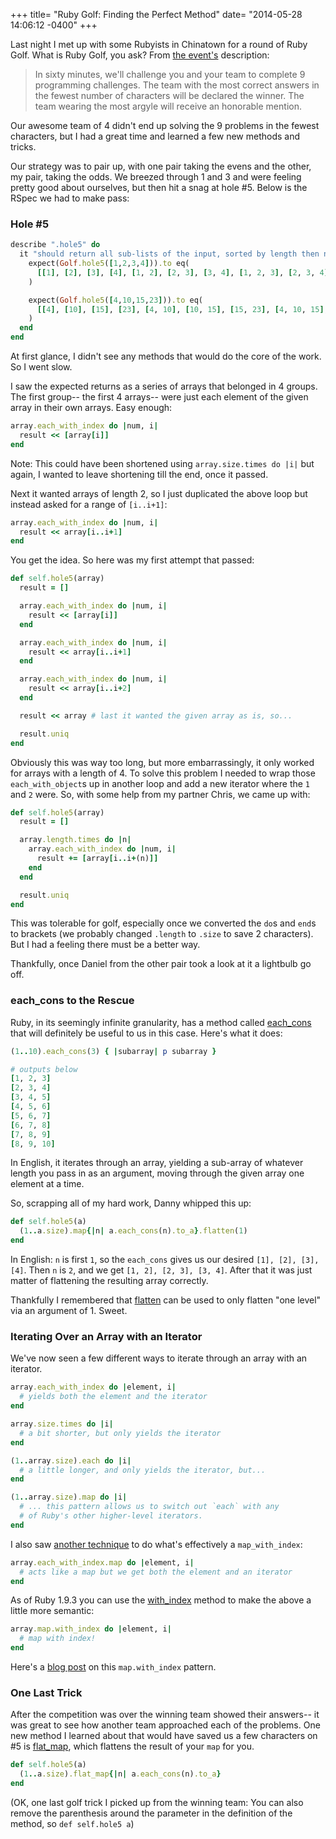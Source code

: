 +++
title= "Ruby Golf: Finding the Perfect Method"
date= "2014-05-28 14:06:12 -0400"
+++

Last night I met up with some Rubyists in Chinatown for a round of Ruby Golf. What is Ruby Golf, you ask? From [the event's](http://www.meetup.com/Ruby-Fight-Club/events/183123092/) description: 

>In sixty minutes, we'll challenge you and your team to complete 9 programming challenges. The team with the most correct answers in the fewest number of characters will be declared the winner. The team wearing the most argyle will receive an honorable mention.

Our awesome team of 4 didn't end up solving the 9 problems in the fewest characters, but I had a great time and learned a few new methods and tricks. 

<!-- more -->

Our strategy was to pair up, with one pair taking the evens and the other, my pair, taking the odds. We breezed through 1 and 3 and were feeling pretty good about ourselves, but then hit a snag at hole #5. Below is the RSpec we had to make pass:

### Hole #5

```ruby
describe ".hole5" do
  it "should return all sub-lists of the input, sorted by length then numerically" do
    expect(Golf.hole5([1,2,3,4])).to eq(
      [[1], [2], [3], [4], [1, 2], [2, 3], [3, 4], [1, 2, 3], [2, 3, 4], [1, 2, 3, 4]]
    )

    expect(Golf.hole5([4,10,15,23])).to eq(
      [[4], [10], [15], [23], [4, 10], [10, 15], [15, 23], [4, 10, 15], [10, 15, 23], [4, 10, 15, 23]]
    )
  end
end
```

At first glance, I didn't see any methods that would do the core of the work. So I went slow. 

I saw the expected returns as a series of arrays that belonged in 4 groups. The first group-- the first 4 arrays-- were just each element of the given array in their own arrays. Easy enough: 

```ruby
array.each_with_index do |num, i|
  result << [array[i]]
end
```

Note: This could have been shortened using `array.size.times do |i|` but again, I wanted to leave shortening till the end, once it passed. 

Next it wanted arrays of length 2, so I just duplicated the above loop but instead asked for a range of `[i..i+1]`:

```ruby
array.each_with_index do |num, i|
  result << array[i..i+1]
end  
```

You get the idea. So here was my first attempt that passed:

```ruby
def self.hole5(array)
  result = []

  array.each_with_index do |num, i|
    result << [array[i]]
  end

  array.each_with_index do |num, i|
    result << array[i..i+1]
  end  

  array.each_with_index do |num, i|
    result << array[i..i+2]
  end

  result << array # last it wanted the given array as is, so...

  result.uniq
end
```

Obviously this was way too long, but more embarrassingly, it only worked for arrays with a length of 4. To solve this problem I needed to wrap those `each_with_object`s up in another loop and add a new iterator where the `1` and `2` were. So, with some help from my partner Chris, we came up with: 

```ruby
def self.hole5(array)
  result = []

  array.length.times do |n|
    array.each_with_index do |num, i|
      result += [array[i..i+(n)]]
    end  
  end

  result.uniq
end
```

This was tolerable for golf, especially once we converted the `do`s and `end`s to brackets (we probably changed `.length` to `.size` to save 2 characters). But I had a feeling there must be a better way. 

Thankfully, once Daniel from the other pair took a look at it a lightbulb go off. 

### each_cons to the Rescue

Ruby, in its seemingly infinite granularity, has a method called [each_cons](http://www.ruby-doc.org/core-2.1.1/Enumerable.html#method-i-each_cons) that will definitely be useful to us in this case. Here's what it does: 

```ruby
(1..10).each_cons(3) { |subarray| p subarray }

# outputs below
[1, 2, 3]
[2, 3, 4]
[3, 4, 5]
[4, 5, 6]
[5, 6, 7]
[6, 7, 8]
[7, 8, 9]
[8, 9, 10]
```

In English, it iterates through an array, yielding a sub-array of whatever length you pass in as an argument, moving through the given array one element at a time. 

So, scrapping all of my hard work, Danny whipped this up: 

```ruby
def self.hole5(a)
  (1..a.size).map{|n| a.each_cons(n).to_a}.flatten(1)
end
```

In English: `n` is first `1`, so the `each_cons` gives us our desired `[1], [2], [3], [4]`. Then `n` is `2`, and we get `[1, 2], [2, 3], [3, 4]`. After that it was just matter of flattening the resulting array correctly. 

Thankfully I remembered that [flatten](http://ruby-doc.org/core-2.0/Array.html#method-i-flatten) can be used to only flatten "one level" via an argument of 1. Sweet. 

### Iterating Over an Array with an Iterator

We've now seen a few different ways to iterate through an array with an iterator. 

```ruby
array.each_with_index do |element, i|
  # yields both the element and the iterator
end  
```

```ruby
array.size.times do |i|
  # a bit shorter, but only yields the iterator
end
```

```ruby
(1..array.size).each do |i|
  # a little longer, and only yields the iterator, but... 
end
```

```ruby
(1..array.size).map do |i|
  # ... this pattern allows us to switch out `each` with any
  # of Ruby's other higher-level iterators.
end
```

I also saw [another technique](http://stackoverflow.com/questions/4697557/how-to-map-with-index-in-ruby) to do what's effectively a `map_with_index`:

```ruby
array.each_with_index.map do |element, i| 
  # acts like a map but we get both the element and an iterator
end
```

As of Ruby 1.9.3 you can use the [with_index](http://ruby-doc.org/core-1.9.3/Enumerator.html#method-i-with_index) method to make the above a little more semantic:

```ruby
array.map.with_index do |element, i| 
  # map with index! 
end
```

Here's a [blog post](http://alwayscoding.ca/momentos/2013/06/07/map-with-index/) on this `map.with_index` pattern. 

### One Last Trick

After the competition was over the winning team showed their answers-- it was great to see how another team approached each of the problems. One new method I learned about that would have saved us a few characters on #5 is [flat_map](http://www.ruby-doc.org/core-2.1.0/Enumerable.html#method-i-flat_map), which flattens the result of your `map` for you. 

```ruby
def self.hole5(a)
  (1..a.size).flat_map{|n| a.each_cons(n).to_a}
end
```

(OK, one last golf trick I picked up from the winning team: You can also remove the parenthesis around the parameter in the definition of the method, so `def self.hole5 a`)
